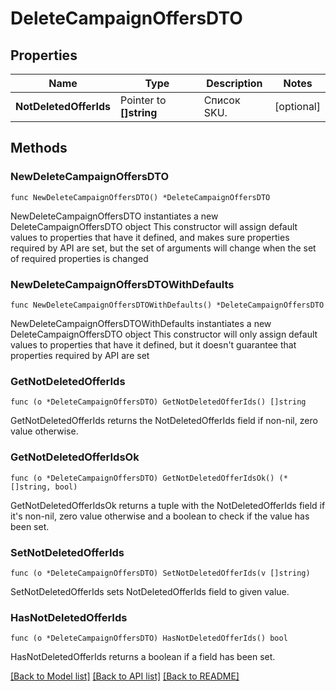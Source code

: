 # DeleteCampaignOffersDTO

## Properties

Name | Type | Description | Notes
------------ | ------------- | ------------- | -------------
**NotDeletedOfferIds** | Pointer to **[]string** | Список SKU. | [optional] 

## Methods

### NewDeleteCampaignOffersDTO

`func NewDeleteCampaignOffersDTO() *DeleteCampaignOffersDTO`

NewDeleteCampaignOffersDTO instantiates a new DeleteCampaignOffersDTO object
This constructor will assign default values to properties that have it defined,
and makes sure properties required by API are set, but the set of arguments
will change when the set of required properties is changed

### NewDeleteCampaignOffersDTOWithDefaults

`func NewDeleteCampaignOffersDTOWithDefaults() *DeleteCampaignOffersDTO`

NewDeleteCampaignOffersDTOWithDefaults instantiates a new DeleteCampaignOffersDTO object
This constructor will only assign default values to properties that have it defined,
but it doesn't guarantee that properties required by API are set

### GetNotDeletedOfferIds

`func (o *DeleteCampaignOffersDTO) GetNotDeletedOfferIds() []string`

GetNotDeletedOfferIds returns the NotDeletedOfferIds field if non-nil, zero value otherwise.

### GetNotDeletedOfferIdsOk

`func (o *DeleteCampaignOffersDTO) GetNotDeletedOfferIdsOk() (*[]string, bool)`

GetNotDeletedOfferIdsOk returns a tuple with the NotDeletedOfferIds field if it's non-nil, zero value otherwise
and a boolean to check if the value has been set.

### SetNotDeletedOfferIds

`func (o *DeleteCampaignOffersDTO) SetNotDeletedOfferIds(v []string)`

SetNotDeletedOfferIds sets NotDeletedOfferIds field to given value.

### HasNotDeletedOfferIds

`func (o *DeleteCampaignOffersDTO) HasNotDeletedOfferIds() bool`

HasNotDeletedOfferIds returns a boolean if a field has been set.


[[Back to Model list]](../README.md#documentation-for-models) [[Back to API list]](../README.md#documentation-for-api-endpoints) [[Back to README]](../README.md)


